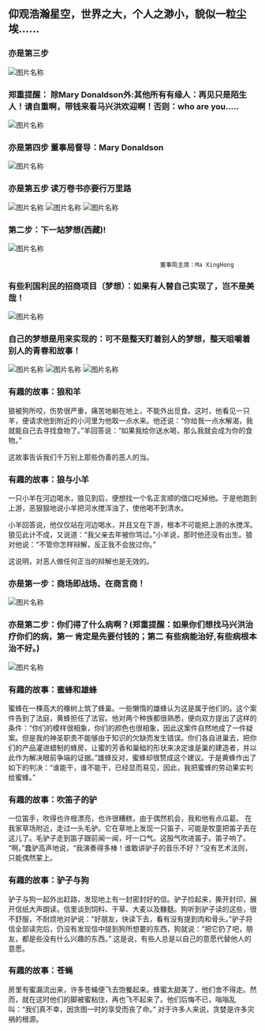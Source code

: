 ##  仰观浩瀚星空，世界之大，个人之渺小，貌似一粒尘埃......
### 亦是第三步 
![图片名称](http://photocdn.sohu.com/20150824/mp29003069_1440403694177_4.jpeg)
###  郑重提醒： 除Mary Donaldson外:其他所有有缘人：再见只是陌生人！请自重啊，带钱来看马兴洪欢迎啊！否则：who are you.....
![图片名称](http://pic1.win4000.com/wallpaper/2018-07-05/5b3dc77e418af.jpg)
### 亦是第四步  董事局督导：Mary Donaldson
![图片名称](http://p0.ifengimg.com/pmop/2017/0901/780DE68757191D0928118AE636FD7BCADD7EE2F3_size110_w1280_h824.jpeg)
### 亦是第五步  读万卷书亦要行万里路 
![图片名称](http://pic27.nipic.com/20130320/10819810_134331325000_2.jpg)
![图片名称](https://raw.githubusercontent.com/maxinghong/maxinghong.github.io/master/book.jpg)
![图片名称](https://raw.githubusercontent.com/maxinghong/maxinghong.github.io/master/MaryDonaldson_1.jpg)
###  第二步：下一站梦想(西藏)!
![图片名称](http://upload.nfncb.cn/gw/729386-851ca8c84523ff004020ee9a193ea806.png)

                                               董事局主席：Ma XingHong
                                               
###  有些利国利民的招商项目（梦想）：如果有人替自己实现了，岂不是美哉！                                              
![图片名称](https://raw.githubusercontent.com/maxinghong/maxinghong.github.io/master/start.gif)

###  自己的梦想是用来实现的：可不是整天盯着别人的梦想，整天咀嚼着别人的青春和故事！         

![图片名称](https://raw.githubusercontent.com/maxinghong/maxinghong.github.io/master/qhh.jpg)
![图片名称](https://raw.githubusercontent.com/maxinghong/maxinghong.github.io/master/c2.jpg)
![图片名称](https://raw.githubusercontent.com/maxinghong/maxinghong.github.io/master/c1.jpg)

###  有趣的故事：狼和羊

狼被狗所咬，伤势很严重，痛苦地躺在地上，不能外出觅食。这时，他看见一只羊，便请求他到附近的小河里为他取一点水来。他还说：“你给我一点水解渴，我就能自己去寻找食物了。”羊回答说：“如果我给你送水喝，那么我就会成为你的食物。”

这故事告诉我们千万别上那些伪善的恶人的当。
 
###  有趣的故事：狼与小羊

一只小羊在河边喝水，狼见到后，便想找一个名正言顺的借口吃掉他。于是他跑到上游，恶狠狠地说小羊把河水搅浑浊了，使他喝不到清水。

小羊回答说，他仅仅站在河边喝水，并且又在下游，根本不可能把上游的水搅浑。狼见此计不成，又说道：“我父亲去年被你骂过。”小羊说，那时他还没有出生。狼对他说：“不管你怎样辩解，反正我不会放过你。”

这说明，对恶人做任何正当的辩解也是无效的。

###  亦是第一步：商场即战场、在商言商！

![图片名称](https://raw.githubusercontent.com/maxinghong/maxinghong.github.io/master/investor.jpg)

###  亦是第二步：你们得了什么病啊？(郑重提醒：如果你们想找马兴洪治疗你们的病，第一 肯定是先要付钱的；第二 有些病能治好,有些病根本治不好。)

![图片名称](https://raw.githubusercontent.com/maxinghong/maxinghong.github.io/master/MaryDonaldson2.jpg)

###  有趣的故事：蜜蜂和雄蜂
蜜蜂在一棵高大的橡树上筑了蜂巢。一些懒惰的雄蜂认为这是属于他们的。这个案件告到了法庭，黄蜂担任了法官。他对两个种族都很熟悉，便向双方提出了这样的条件：“你们的模样很相象，你们的颜色也很相象，因此这案件自然地成了一件疑案。但是我的神圣职责不能够由于知识的欠缺而发生错误。你们各自进巢去，把你们的产品灌进蜡制的蜂房，让蜜的芳香和巢础的形状来决定谁是巢的建造者，并以此作为解决眼前争端的证据。”雄蜂反对，蜜蜂却很赞成这个建议。于是黄蜂作出了如下的判决：“谁能干，谁不能干，已经显而易见，因此，我把蜜蜂的劳动果实判给蜜蜂。”

###  有趣的故事：吹笛子的驴

一位笛手，吹得也许根漂亮，也许很糟糕，由于偶然机会，我和他有点瓜葛。
在我家草场附近，走过一头毛驴。它在草地上发现一只笛子，可能是牧童把笛子丢在这儿了。毛驴子走到笛子跟前闻一闻，吁一口气。这股气吹进笛子。笛子响了。
“啊。”蠢驴高声地说，“我演奏得多棒！谁敢讲驴子的音乐不好？”没有艺术法则，只能偶然蒙上。

###  有趣的故事：驴子与狗

驴子与狗一起外出赶路，发现地上有一封密封好的信。驴子捡起来，撕开封印，展开信纸大声朗读。信里谈到饲料、干草、大麦以及糠麸。狗听到驴子读的这些，很不舒服，不耐烦地对驴说：“好朋友，快读下去，看有没有提到肉和骨头。”驴子将信全部读完后，仍没有发现信中提到狗所想要的东西，狗就说：“把它扔了吧，朋友，都是些没有什么兴趣的东西。”
这是说，有些人总是以自己的意愿代替他人的意愿。

###  有趣的故事：苍蝇

房里有蜜漏流出来，许多苍蝇便飞去饱餐起来。蜂蜜太甜美了，他们舍不得走。然而，就在这时他们的脚被蜜粘住，再也飞不起来了。他们后悔不已，嗡嗡乱叫：“我们真不幸，因贪图一时的享受而丧了命。”
对于许多人来说，贪婪是许多灾祸的根源。
